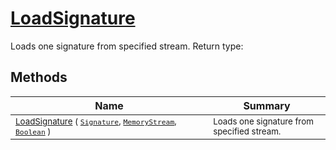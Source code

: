 # [LoadSignature](./SigComp11ChineseLoader-100663900.md)

Loads one signature from specified stream.
Return type:
## Methods

| Name | Summary | 
| --- | --- | 
| <sub>[LoadSignature](./SigComp11ChineseLoader-100663900.md) ( [`Signature`](./../../Signature.md), [`MemoryStream`](https://docs.microsoft.com/en-us/dotnet/api/System.IO.MemoryStream), [`Boolean`](https://docs.microsoft.com/en-us/dotnet/api/System.Boolean) )</sub><img width=200/>| <sub>Loads one signature from specified stream.</sub>| <br>


